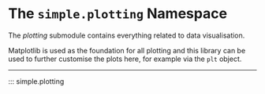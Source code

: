 # The `simple.plotting` Namespace

The *plotting* submodule contains everything related to data visualisation.

Matplotlib is used as the foundation for all plotting and this library can be used to further customise the plots here,
for example via the `plt` object.

---

::: simple.plotting
